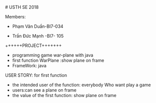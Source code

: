 ﻿﻿﻿﻿﻿# USTH SE 2018 Members:- Phạm Văn Duẩn-BI7-034- Trần Đức Mạnh -BI7- 105++++++PROJECT+++++++- programming  game war-plane with java - first function WarPlane :show plane on frame- FrameWork: javaUSER STORY:  for first function- the intended user of the function: everybody Who want play a game- users:can  see  a plane on frame- the value of the first function: 	show plane on frame